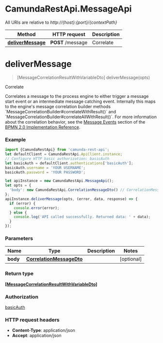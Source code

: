 # CamundaRestApi.MessageApi

All URIs are relative to *http://{host}:{port}/{contextPath}*

Method | HTTP request | Description
------------- | ------------- | -------------
[**deliverMessage**](MessageApi.md#deliverMessage) | **POST** /message | Correlate

<a name="deliverMessage"></a>
# **deliverMessage**
> [MessageCorrelationResultWithVariableDto] deliverMessage(opts)

Correlate

Correlates a message to the process engine to either trigger a message start event or an intermediate message  catching event. Internally this maps to the engine&#x27;s message correlation builder methods &#x60;MessageCorrelationBuilder#correlateWithResult()&#x60; and &#x60;MessageCorrelationBuilder#correlateAllWithResult()&#x60;. For more information about the correlation behavior, see the [Message Events](https://docs.camunda.org/manual/develop/bpmn20/events/message-events/) section of the [BPMN 2.0 Implementation Reference](https://docs.camunda.org/manual/develop/reference/bpmn20/).

### Example
```javascript
import {CamundaRestApi} from 'camunda-rest-api';
let defaultClient = CamundaRestApi.ApiClient.instance;
// Configure HTTP basic authorization: basicAuth
let basicAuth = defaultClient.authentications['basicAuth'];
basicAuth.username = 'YOUR USERNAME';
basicAuth.password = 'YOUR PASSWORD';

let apiInstance = new CamundaRestApi.MessageApi();
let opts = { 
  'body': new CamundaRestApi.CorrelationMessageDto() // CorrelationMessageDto | 
};
apiInstance.deliverMessage(opts, (error, data, response) => {
  if (error) {
    console.error(error);
  } else {
    console.log('API called successfully. Returned data: ' + data);
  }
});
```

### Parameters

Name | Type | Description  | Notes
------------- | ------------- | ------------- | -------------
 **body** | [**CorrelationMessageDto**](CorrelationMessageDto.md)|  | [optional] 

### Return type

[**[MessageCorrelationResultWithVariableDto]**](MessageCorrelationResultWithVariableDto.md)

### Authorization

[basicAuth](../README.md#basicAuth)

### HTTP request headers

 - **Content-Type**: application/json
 - **Accept**: application/json

